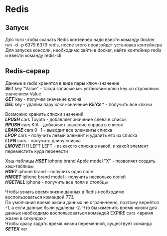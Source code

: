 # Redis

## Запуск 
Для того чтобы скачать Redis контейнер надо ввести команду docker run -d -p 6379:6379 redis, после этого произойдёт установка контейнера  
Для запуска консоли, необходимо зайти в docker, найти контейнер redis и ввести команду redis-cli

## Redis-сервер

Данные в redis хранятся в виде пары ключ-значение  
***SET*** key "Value" - такой записью мы установим ключ key со строковым значением Value  
***GET*** key - получим значение ключа  
***DEL*** key - удалим пару ключ-значение
***KEYS*** * - получить все ключи  

Возможно хранить списки значений  
***LPUSH*** cars Toyota - добавляет значение слева в список  
***RPUSH*** cars KIA - добавляет значение справа в список  
***LRANGE*** cars 0 -1 - выводит все элементы списка  
***LPOP*** cars - получить левый элемент и удалить его из списка  
***LLEN*** cars - получить длину списка  
***LMOVE*** l1 l1 LEFT LEFT - из какого списка в какой, и какой элемент переместить куда перенести  

Хэш-таблицы
***HSET*** iphone brand Apple model "X" - позволяет создать хэш-таблицы  
***HGET*** iphone brand - получить одно поле  
***HMGET*** iphone brand model - получить несколько полей  
***HGETALL*** iphone - получить все поля и столбцы  

Чтобы узнать время жизни данных в Redis необходимо воспользоваться командой ***TTL***  
По умолчания время жизни данных не ограниченно, поэтому вернётся -1, а если данные были удалены -2. Что бы изменить время жизни для данных необходимо воспользоваться командой EXPIRE cars <время жизни в секундах>   
Чтобы сразу задать время жизни переменной, существует команда ***SETEX*** var <lifetime> <value>
